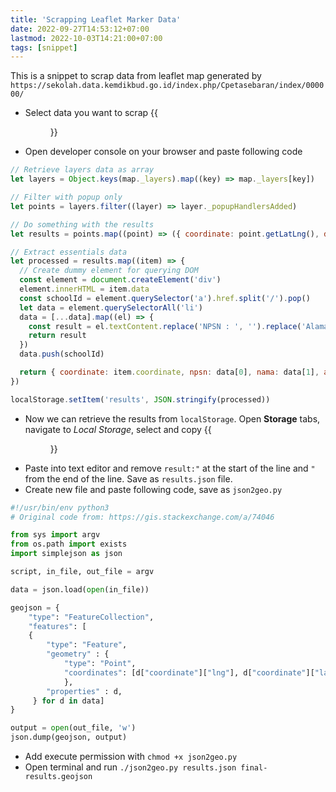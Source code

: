 ```yaml
---
title: 'Scrapping Leaflet Marker Data'
date: 2022-09-27T14:53:12+07:00
lastmod: 2022-10-03T14:21:00+07:00
tags: [snippet]
---
```


This is a snippet to scrap data from leaflet map generated by `https://sekolah.data.kemdikbud.go.id/index.php/Cpetasebaran/index/000000/`

- Select data you want to scrap
  {{<figure src="/assets/images/select_data.png" caption="Figure 1: Select data to be scrapped">}}
- Open developer console on your browser and paste following code

```javascript
// Retrieve layers data as array
let layers = Object.keys(map._layers).map((key) => map._layers[key])

// Filter with popup only
let points = layers.filter((layer) => layer._popupHandlersAdded)

// Do something with the results
let results = points.map((point) => ({ coordinate: point.getLatLng(), data: point.getPopup().getContent() }))

// Extract essentials data
let processed = results.map((item) => {
  // Create dummy element for querying DOM
  const element = document.createElement('div')
  element.innerHTML = item.data
  const schoolId = element.querySelector('a').href.split('/').pop()
  let data = element.querySelectorAll('li')
  data = [...data].map((el) => {
    const result = el.textContent.replace('NPSN : ', '').replace('Alamat : ', '')
    return result
  })
  data.push(schoolId)

  return { coordinate: item.coordinate, npsn: data[0], nama: data[1], alamat: data[2], id: data[3] }
})

localStorage.setItem('results', JSON.stringify(processed))
```

- Now we can retrieve the results from `localStorage`. Open **Storage** tabs, navigate to _Local Storage_, select and copy
  {{<figure src="/assets/images/copy_localstorage.png" caption="Figure 2: Copy from localStorage">}}
- Paste into text editor and remove `result:"` at the start of the line and `"` from the end of the line. Save as `results.json` file.
- Create new file and paste following code, save as `json2geo.py`

```python
#!/usr/bin/env python3
# Original code from: https://gis.stackexchange.com/a/74046

from sys import argv
from os.path import exists
import simplejson as json

script, in_file, out_file = argv

data = json.load(open(in_file))

geojson = {
    "type": "FeatureCollection",
    "features": [
    {
        "type": "Feature",
        "geometry" : {
            "type": "Point",
            "coordinates": [d["coordinate"]["lng"], d["coordinate"]["lat"]],
            },
        "properties" : d,
     } for d in data]
}

output = open(out_file, 'w')
json.dump(geojson, output)
```

- Add execute permission with `chmod +x json2geo.py`
- Open terminal and run `./json2geo.py results.json final-results.geojson`
